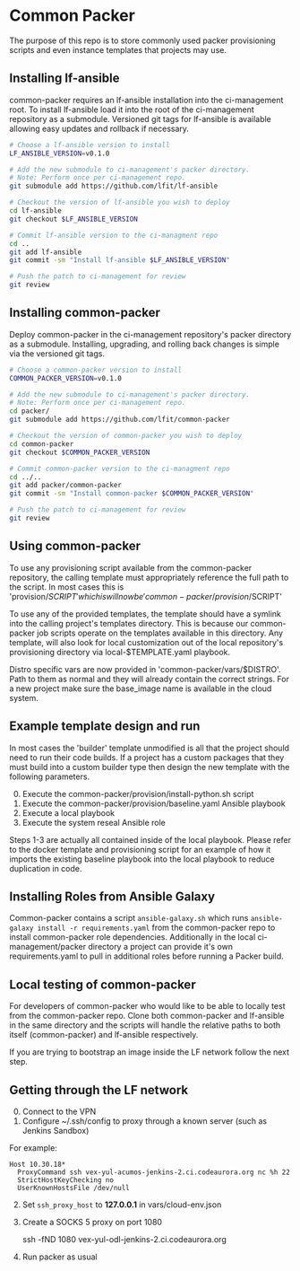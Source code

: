 # Common Packer

The purpose of this repo is to store commonly used packer provisioning scripts
and even instance templates that projects may use.

## Installing lf-ansible

common-packer requires an lf-ansible installation into the ci-management root.
To install lf-ansible load it into the root of the ci-management repository as
a submodule. Versioned git tags for lf-ansible is available allowing easy
updates and rollback if necessary.

```bash
# Choose a lf-ansible version to install
LF_ANSIBLE_VERSION=v0.1.0

# Add the new submodule to ci-management's packer directory.
# Note: Perform once per ci-management repo.
git submodule add https://github.com/lfit/lf-ansible

# Checkout the version of lf-ansible you wish to deploy
cd lf-ansible
git checkout $LF_ANSIBLE_VERSION

# Commit lf-ansible version to the ci-managment repo
cd ..
git add lf-ansible
git commit -sm "Install lf-ansible $LF_ANSIBLE_VERSION"

# Push the patch to ci-management for review
git review
```

## Installing common-packer

Deploy common-packer in the ci-management repository's packer directory as a
submodule. Installing, upgrading, and rolling back changes is simple via the
versioned git tags.

```bash
# Choose a common-packer version to install
COMMON_PACKER_VERSION=v0.1.0

# Add the new submodule to ci-management's packer directory.
# Note: Perform once per ci-management repo.
cd packer/
git submodule add https://github.com/lfit/common-packer

# Checkout the version of common-packer you wish to deploy
cd common-packer
git checkout $COMMON_PACKER_VERSION

# Commit common-packer version to the ci-managment repo
cd ../..
git add packer/common-packer
git commit -sm "Install common-packer $COMMON_PACKER_VERSION"

# Push the patch to ci-management for review
git review
```

## Using common-packer

To use any provisioning script available from the common-packer repository, the
calling template must appropriately reference the full path to the script.  In
most cases this is 'provision/$SCRIPT' which is will now be
'common-packer/provision/$SCRIPT'

To use any of the provided templates, the template should have a symlink into
the calling project's templates directory. This is because our common-packer
job scripts operate on the templates available in this directory. Any template,
will also look for local customization out of the local repository's
provisioning directory via local-$TEMPLATE.yaml playbook.

Distro specific vars are now provided in 'common-packer/vars/$DISTRO'.
Path to them as normal and they will already contain the correct strings. For
a new project make sure the base_image name is available in the cloud system.

## Example template design and run

In most cases the 'builder' template unmodified is all that the project should
need to run their code builds. If a project has a custom packages that they
must build into a custom builder type then design the new template with the
following parameters.

0. Execute the common-packer/provision/install-python.sh script
1. Execute the common-packer/provision/baseline.yaml Ansible playbook
2. Execute a local playbook
3. Execute the system reseal Ansible role

Steps 1-3 are actually all contained inside of the local playbook. Please refer
to the docker template and provisioning script for an example of how it imports
the existing baseline playbook into the local playbook to reduce duplication in
code.

## Installing Roles from Ansible Galaxy

Common-packer contains a script `ansible-galaxy.sh` which runs
`ansible-galaxy install -r requirements.yaml` from the common-packer repo to
install common-packer role dependencies. Additionally in the local
ci-management/packer directory a project can provide it's own requirements.yaml
to pull in additional roles before running a Packer build.

## Local testing of common-packer

For developers of common-packer who would like to be able to locally test from
the common-packer repo. Clone both common-packer and lf-ansible in the same
directory and the scripts will handle the relative paths to both itself
(common-packer) and lf-ansible respectively.

If you are trying to bootstrap an image inside the LF network follow the next
step.

## Getting through the LF network

0. Connect to the VPN
1. Configure ~/.ssh/config to proxy through a known server (such as Jenkins Sandbox)

For example:

```
Host 10.30.18*
  ProxyCommand ssh vex-yul-acumos-jenkins-2.ci.codeaurora.org nc %h 22
  StrictHostKeyChecking no
  UserKnownHostsFile /dev/null
```

2. Set `ssh_proxy_host` to **127.0.0.1** in vars/cloud-env.json
3. Create a SOCKS 5 proxy on port 1080

   ssh -fND 1080 vex-yul-odl-jenkins-2.ci.codeaurora.org

4. Run packer as usual
